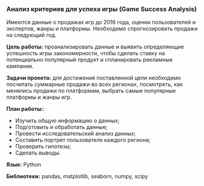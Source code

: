 ### Анализ критериев для успеха игры (Game Success Analysis)

Имеются данные о продажах игр до 2016 года, оценки пользователей и экспертов, жанры и платформы.
Необходимо спрогнозировать продажи на следующий год.

**Цель работы:** проанализировать данные и выявить определяющие успешность игры закономерности, чтобы сделать ставку на потенциально популярный продукт и спланировать рекламные кампании.

**Задачи проекта:** для достижения поставленной цели необходимо посчитать суммарные продажи во всех регионах, посмотреть, как менялись продажи по платформам, выбрать самые популярные платформы и жанры игр.

**План работы:**:

* Изучить общую информацию о данных;
* Подготовить и обработать данные;
* Провести исследовательский анализ данных;
* Составить портрет пользователя каждого региона;
* Проверить гипотезы;
* Сделать выводы.

**Язык:** Python

**Библиотеки:** pandas, matplotlib, seaborn, numpy, scipy
